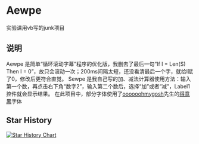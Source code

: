 # Aewpe
实验课用vb写的junk项目
## 说明
 Aewpe 是简单“循环滚动字幕”程序的优化版，我删去了最后一句“If I = Len(S) Then I = 0”，故只会滚动一次；200ms间隔太短，还没看清最后一个字，就给I赋了0，修改后更符合直觉。
 Sewpe 是我自己写的加、减法计算器使用方法：输入第一个数，再点击右下角“数字2”，输入第二个数后，选择“加”或者“减”，Label1控件就会显示结果。
 在此项目中，部分字体使用了[oooooohmygosh](https://space.bilibili.com/38053181)先生的[得意黑](https://github.com/atelier-anchor/smiley-sans)字体
## Star History
[![Star History Chart](https://api.star-history.com/svg?repos=Gakusyun/Aewpe&type=Date)](https://star-history.com/#Gakusyun/Aewpe&Date)
